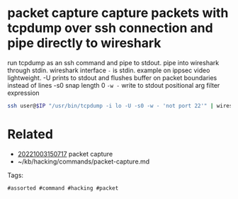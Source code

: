 # packet capture capture packets with tcpdump over ssh connection and pipe directly to wireshark
run tcpdump as an ssh command and pipe to stdout.
pipe into wireshark through stdin. wireshark interface `-` is stdin.
example on ippsec video lightweight.
-U                prints to stdout and flushes buffer on packet boundaries instead of lines
-s0               snap length 0
`-w -`            write to stdout
positional arg    filter expression
```bash
ssh user@$IP "/usr/bin/tcpdump -i lo -U -s0 -w - 'not port 22'" | wireshark -k -i -
```

# Related

- [20221003150717](/zet/20221003150717/README.md) packet capture
- ~/kb/hacking/commands/packet-capture.md

Tags:

    #assorted #command #hacking #packet

